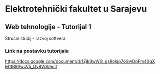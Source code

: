 # Elektrotehnički fakultet u Sarajevu

## Web tehnologije - Tutorijal 1
Stručni studij - razvoj softvera
### Link na postavku tutorijala
https://docs.google.com/document/d/1ZjkBwWG_gsRokjp7oGwDpFm40qXM1tB9AwcV5_Qv8W8/edit